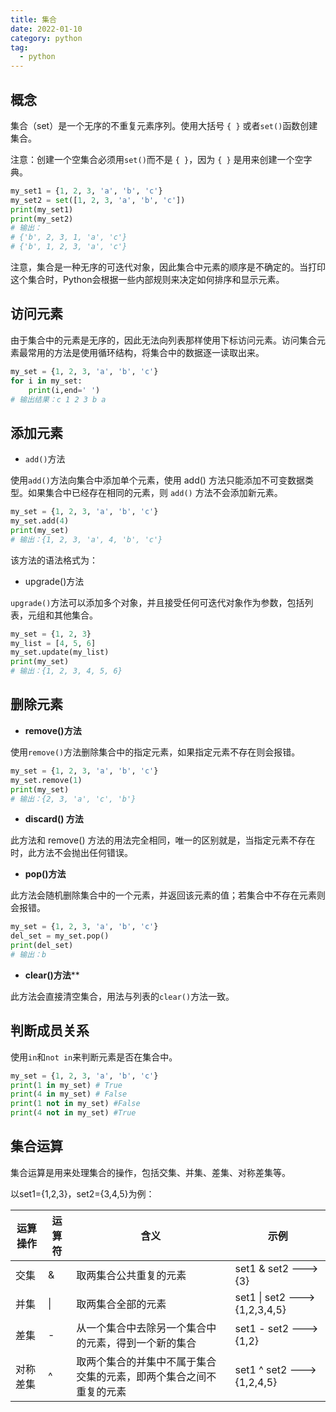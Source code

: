 ```yaml
---
title: 集合
date: 2022-01-10
category: python
tag:
  - python
---
```


## 概念

集合（set）是一个无序的不重复元素序列。使用大括号 `{ }` 或者`set()`函数创建集合。

注意：创建一个空集合必须用`set()`而不是 `{ }`，因为 `{ }` 是用来创建一个空字典。

```python
my_set1 = {1, 2, 3, 'a', 'b', 'c'}
my_set2 = set([1, 2, 3, 'a', 'b', 'c'])
print(my_set1)
print(my_set2)
# 输出：
# {'b', 2, 3, 1, 'a', 'c'}
# {'b', 1, 2, 3, 'a', 'c'}
```

注意，集合是一种无序的可迭代对象，因此集合中元素的顺序是不确定的。当打印这个集合时，Python会根据一些内部规则来决定如何排序和显示元素。

## 访问元素

由于集合中的元素是无序的，因此无法向列表那样使用下标访问元素。访问集合元素最常用的方法是使用循环结构，将集合中的数据逐一读取出来。

```python
my_set = {1, 2, 3, 'a', 'b', 'c'}
for i in my_set:
    print(i,end=' ')
# 输出结果：c 1 2 3 b a
```

## 添加元素

- `add()`方法

使用`add()`方法向集合中添加单个元素，使用 add() 方法只能添加不可变数据类型。如果集合中已经存在相同的元素，则 `add()`
方法不会添加新元素。

```python
my_set = {1, 2, 3, 'a', 'b', 'c'}
my_set.add(4)
print(my_set)
# 输出：{1, 2, 3, 'a', 4, 'b', 'c'}
```

该方法的语法格式为：

- upgrade()方法

`upgrade()`方法可以添加多个对象，并且接受任何可迭代对象作为参数，包括列表，元组和其他集合。

```python
my_set = {1, 2, 3}
my_list = [4, 5, 6]
my_set.update(my_list)
print(my_set)
# 输出：{1, 2, 3, 4, 5, 6}
```

## 删除元素

- **remove()方法**

使用`remove()`方法删除集合中的指定元素，如果指定元素不存在则会报错。

```python
my_set = {1, 2, 3, 'a', 'b', 'c'}
my_set.remove(1)
print(my_set)
# 输出：{2, 3, 'a', 'c', 'b'}
```

- **discard() 方法**

此方法和 remove() 方法的用法完全相同，唯一的区别就是，当指定元素不存在时，此方法不会抛出任何错误。

- **pop()方法**

此方法会随机删除集合中的一个元素，并返回该元素的值；若集合中不存在元素则会报错。

```python
my_set = {1, 2, 3, 'a', 'b', 'c'}
del_set = my_set.pop()
print(del_set)
# 输出：b
```

- **clear()方法****

此方法会直接清空集合，用法与列表的`clear()`方法一致。

## 判断成员关系

使用`in`和`not in`来判断元素是否在集合中。

```python
my_set = {1, 2, 3, 'a', 'b', 'c'}
print(1 in my_set) # True
print(4 in my_set) # False
print(1 not in my_set) #False
print(4 not in my_set) #True
```

## 集合运算

集合运算是用来处理集合的操作，包括交集、并集、差集、对称差集等。

以set1={1,2,3}，set2={3,4,5}为例：

| 运算操作 | 运算符    | 含义                                | 示例                                |
|------|--------|-----------------------------------|-----------------------------------|
| 交集   | &      | 取两集合公共重复的元素                       | set1 & set2 ---> {3}              |
| 并集   | &#124; | 取两集合全部的元素                         | set1 &#124; set2 ---> {1,2,3,4,5} |
| 差集   | -      | 从一个集合中去除另一个集合中的元素，得到一个新的集合        | set1 - set2 ---> {1,2}            |
| 对称差集 | ^      | 取两个集合的并集中不属于集合交集的元素，即两个集合之间不重复的元素 | set1 ^ set2 ---> {1,2,4,5}        |

